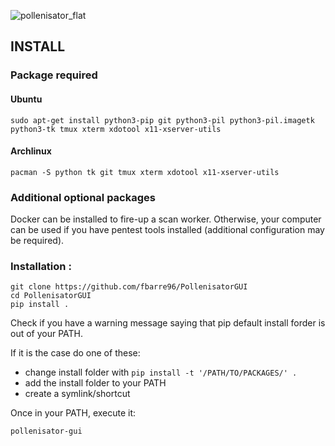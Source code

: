 ![pollenisator_flat](https://github.com/AlgoSecure/Pollenisator/wiki/uploads/1e17b6e558bec07767eb12506ed6b2bf/pollenisator_flat.png)

 

## INSTALL ##
### Package required 

#### Ubuntu
```
sudo apt-get install python3-pip git python3-pil python3-pil.imagetk python3-tk tmux xterm xdotool x11-xserver-utils
```

#### Archlinux
```
pacman -S python tk git tmux xterm xdotool x11-xserver-utils
```

### Additional optional packages

Docker can be installed to fire-up a scan worker. Otherwise, your computer can be used if you have pentest tools installed (additional configuration may be required).

### Installation :

```
git clone https://github.com/fbarre96/PollenisatorGUI
cd PollenisatorGUI
pip install .
```

Check if you have a warning message saying that pip default install forder is out of your PATH.

If it is the case do one of these:

*  change install folder with `pip install -t '/PATH/TO/PACKAGES/' .`
*  add the install folder to your PATH
*  create a symlink/shortcut 

Once in your PATH, execute it:

```
pollenisator-gui
```


